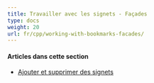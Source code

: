 ```yaml
---
title: Travailler avec les signets - Façades
type: docs
weight: 20
url: fr/cpp/working-with-bookmarks-facades/
---
```


#### **Articles dans cette section**

- [Ajouter et supprimer des signets](/pdf/cpp/add-and-delete-bookmarks/)